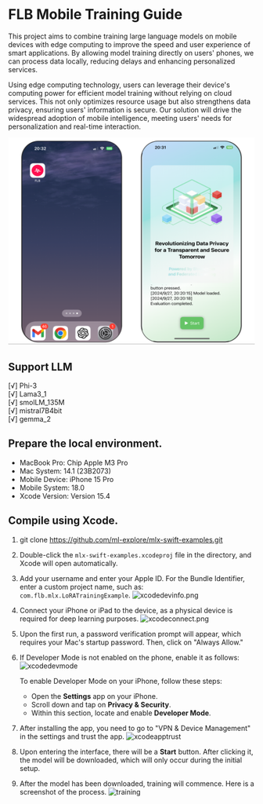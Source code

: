 # FLB Mobile Training Guide
 


This project aims to combine training large language models on mobile devices with edge computing to improve the speed and user experience of smart applications. By allowing model training directly on users' phones, we can process data locally, reducing delays and enhancing personalized services.

Using edge computing technology, users can leverage their device's computing power for efficient model training without relying on cloud services. This not only optimizes resource usage but also strengthens data privacy, ensuring users' information is secure. Our solution will drive the widespread adoption of mobile intelligence, meeting users' needs for personalization and real-time interaction.

![demo.png](../FLB-Mobile/demo.png)


## Support LLM
[√] Phi-3  
[√] Lama3_1  
[√] smolLM_135M   
[√] mistral7B4bit  
[√] gemma_2  

## Prepare the local environment.

- MacBook Pro: Chip Apple M3 Pro
- Mac System: 14.1 (23B2073)
- Mobile Device: iPhone 15 Pro
- Mobile System: 18.0
- Xcode Version: Version 15.4

## Compile using Xcode.

1. git clone https://github.com/ml-explore/mlx-swift-examples.git

2. Double-click the `mlx-swift-examples.xcodeproj` file in the directory, and Xcode will open automatically.

3. Add your username and enter your Apple ID. For the Bundle Identifier, enter a custom project name, such as: `com.flb.mlx.LoRATrainingExample`.
![xcodedevinfo.png](../docs/xcodedevinfo.png)

4. Connect your iPhone or iPad to the device, as a physical device is required for deep learning purposes.
![xcodeconnect.png](../docs/xcodeconnect.png)

5. Upon the first run, a password verification prompt will appear, which requires your Mac's startup password. Then, click on "Always Allow."


6. If Developer Mode is not enabled on the phone, enable it as follows:
![xcodedevmode](../docs/xcodedevmode.png)

    To enable Developer Mode on your iPhone, follow these steps:
    - Open the **Settings** app on your iPhone.
    - Scroll down and tap on **Privacy & Security**.
    - Within this section, locate and enable **Developer Mode**.

7. After installing the app, you need to go to "VPN & Device Management" in the settings and trust the app.
![xcodeapptrust](../docs/xcodeapptrust.png)

8. Upon entering the interface, there will be a **Start** button. After clicking it, the model will be downloaded, which will only occur during the initial setup.

9. After the model has been downloaded, training will commence. Here is a screenshot of the process.
![training](../docs/training.png)


